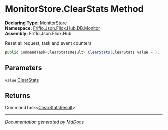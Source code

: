 ﻿<!--  
  <auto-generated>   
    The contents of this file were generated by a tool.  
    Changes to this file may be list if the file is regenerated  
  </auto-generated>   
-->

# MonitorStore.ClearStats Method

**Declaring Type:** [MonitorStore](../index.md)  
**Namespace:** [Friflo.Json.Fliox.Hub.DB.Monitor](../../index.md)  
**Assembly:** Friflo.Json.Fliox.Hub

Reset all request, task and event counters

```csharp
public CommandTask<ClearStatsResult> ClearStats(ClearStats value = );
```

## Parameters

`value`  [ClearStats](../../ClearStats/index.md)

## Returns

CommandTask\<[ClearStatsResult](../../ClearStatsResult/index.md)\>

___

*Documentation generated by [MdDocs](https://github.com/ap0llo/mddocs)*
